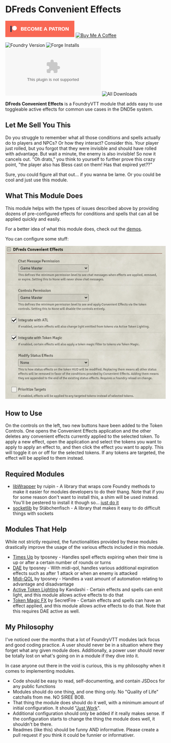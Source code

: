 # DFreds Convenient Effects

[![Become a patron](https://github.com/codebard/patron-button-and-widgets-by-codebard/blob/master/images/become_a_patron_button.png?raw=true)](https://www.patreon.com/dfreds) 
<a href="https://www.buymeacoffee.com/dfreds" target="_blank"><img src="https://www.buymeacoffee.com/assets/img/custom_images/orange_img.png" alt="Buy Me A Coffee" style="height: 41px !important;width: 174px !important;box-shadow: 0px 3px 2px 0px rgba(190, 190, 190, 0.5) !important;-webkit-box-shadow: 0px 3px 2px 0px rgba(190, 190, 190, 0.5) !important;" ></a>

![Foundry Version](https://img.shields.io/badge/Foundry-v0.8.8-informational)
![Forge Installs](https://img.shields.io/badge/dynamic/json?label=Forge%20Installs&query=package.installs&suffix=%25&url=https://forge-vtt.com/api/bazaar/package/dfreds-convenient-effects&colorB=4aa94a)
![Latest Release Download Count](https://img.shields.io/github/downloads/dfreds/dfreds-convenient-effects/latest/dfreds-convenient-effects.zip)
![All Downloads](https://img.shields.io/github/downloads/dfreds/dfreds-convenient-effects/total)

__DFreds Convenient Effects__ is a FoundryVTT module that adds easy to use toggleable active effects for common use cases in the DND5e system.

## Let Me Sell You This

Do you struggle to remember what all those conditions and spells actually do to players and NPCs? Or how they interact? Consider this. Your player just rolled, but you forgot that they were invisible and should have rolled with advantage. But wait a minute, the enemy is also invisible! So now it cancels out. "Oh drats," you think to yourself to further prove this crazy point, "the player also has Bless cast on them! Has that expired yet??"

Sure, you could figure all that out... if you wanna be lame. Or you could be cool and just use this module.

## What This Module Does

This module helps with the types of issues described above by providing dozens of pre-configured effects for conditions and spells that can all be applied quickly and easily.

For a better idea of what this module does, check out the [demos](https://github.com/DFreds/dfreds-convenient-effects/wiki/Demos).

You can configure some stuff:

![Settings](docs/settings.png)

## How to Use

On the controls on the left, two new buttons have been added to the Token Controls. One opens the Convenient Effects application and the other deletes any convenient effects currently applied to the selected token. To apply a new effect, open the application and select the tokens you want to apply to apply an effect to, and then click the effect you want to apply. This will toggle it on or off for the selected tokens. If any tokens are targeted, the effect will be applied to them instead.

## Required Modules

- [libWrapper](https://foundryvtt.com/packages/lib-wrapper) by ruipin - A library that wraps core Foundry methods to make it easier for modules developers to do their thang. Note that if you for some reason don't want to install this, a shim will be used instead. You'll be pestered to install it though so... [just do it](https://www.youtube.com/watch?v=ZXsQAXx_ao0)
- [socketlib](https://foundryvtt.com/packages/socketlib) by Stäbchenfisch - A library that makes it easy to do difficult things with sockets 

## Modules That Help

While not strictly required, the functionalities provided by these modules drastically improve the usage of the various effects included in this module.

- [Times Up](https://foundryvtt.com/packages/times-up) by tposney - Handles spell effects expiring when their time is up or after a certain number of rounds or turns
- [DAE](https://foundryvtt.com/packages/dae) by tposney - With midi-qol, handles various additional expiration effects such as after 1 attack or when an enemy is attacked
- [Midi-QOL](https://foundryvtt.com/packages/midi-qol) by tposney - Handles a vast amount of automation relating to advantage and disadvantage
- [Active Token Lighting](https://foundryvtt.com/packages/ATL) by Kandashi - Certain effects and spells can emit light, and this module allows active effects to do that
- [Token Magic FX](https://foundryvtt.com/packages/tokenmagic) by SecretFire - Certain effects and spells can have an effect applied, and this module allows active effects to do that. Note that this requires DAE active as well.

## My Philosophy

I've noticed over the months that a lot of FoundryVTT modules lack focus and good coding practice. A user should never be in a situation where they forget what any given module does. Additionally, a power user should never be totally lost on what's going on in a module if they dive into it.

In case anyone out there in the void is curious, this is my philosophy when it comes to implementing modules.

- Code should be easy to read, self-documenting, and contain JSDocs for any public functions
- Modules should do one thing, and one thing only. No "Quality of Life" catchalls from me. NO SIREE BOB.
- That thing the module does should do it well, with a minimum amount of initial configuration. It should "[Just Work](https://upload.wikimedia.org/wikipedia/commons/b/bf/ToddHoward2010sm_%28cropped%29.jpg)".
- Additional configuration should only be added if it really makes sense. If the configuration starts to change the thing the module does well, it shouldn't be there.
- Readmes (like this) should be funny AND informative. Please create a pull request if you think it could be funnier or informativer.
